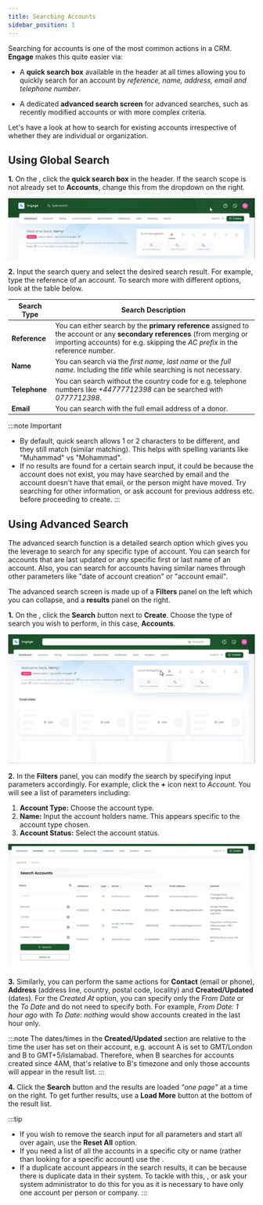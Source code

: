 ```yaml
---
title: Searching Accounts
sidebar_position: 1
---
```


Searching for accounts is one of the most common actions in a CRM. **Engage** makes this quite easier via:

- A **quick search box** available in the header at all times allowing you to quickly search for an account by *reference, name, address, email and telephone number*.

- A dedicated **advanced search screen** for advanced searches, such as recently modified accounts or with more complex criteria.

Let's have a look at how to search for existing accounts irrespective of whether they are individual or organization.

## Using Global Search

**1.** On the <K2Link route="dashboard" text="Engage dashboard" isEngage />, click the **quick search box** in the header. If the search scope is not already set to **Accounts**, change this from the dropdown on the right.

![Search Account Video](search-account-video.gif)

**2.** Input the search query and select the desired search result. For example, type the reference of an account. To search more with different options, look at the table below. 

| Search Type | Search Description |
| ----------- | ------------------ |
| **Reference** | You can either search by the **primary reference** assigned to the account or any **secondary references** (from merging or importing accounts) for e.g. skipping the *AC prefix* in the reference number. |
| **Name** | You can search via the *first name, last name* or the *full name*. Including the *title* while searching is not necessary. | 
| **Telephone** | You can search without the country code for e.g. telephone numbers like *+44777712398* can be searched with *0777712398*.  |
| **Email** | You can search with the full email address of a donor. |

:::note Important
- By default, quick search allows 1 or 2 characters to be different, and they still match (similar matching). This helps with spelling variants like "Muhammad" vs "Mohammad". 
- If no results are found for a certain search input, it could be because the account does not exist, you may have searched by email and the account doesn't have that email, or the person might have moved. Try searching for other information, or ask account for previous address etc. before proceeding to create.
:::

## Using Advanced Search

The advanced search function is a detailed search option which gives you the leverage to search for any specific type of account. You can search for accounts that are last updated or any specific first or last name of an account. Also, you can search for accounts having similar names through other parameters like "date of account creation" or "account email". 

The advanced search screen is made up of a **Filters** panel on the left which you can collapse, and a **results** panel on the right.

**1.** On the <K2Link route="dashboard" text="Engage Dashboard" isEngage />, click the **Search** button next to **Create**. Choose the type of search you wish to perform, in this case, **Accounts**.

![Search Advanced GIF](search-account-advanced-video.gif)

**2.** In the **Filters** panel, you can modify the search by specifying input parameters accordingly. For example, click the **+** icon next to *Account*. You will see a list of parameters including: 

1. **Account Type:** Choose the account type.
2. **Name:** Input the account holders name. This appears specific to the account type chosen.
3. **Account Status:** Select the account status. 

![Search Advanced](./search-account-filters.png)

**3.** Similarly, you can perform the same actions for **Contact** (email or phone), **Address** (address line, country, postal code, locality) and **Created/Updated** (dates). For the *Created At* option, you can specify only the *From Date* or the *To Date* and do not need to specify both. For example, *From Date: 1 hour ago* with *To Date: nothing* would show accounts created in the last hour only. 

:::note
The dates/times in the **Created/Updated** section are relative to the time the user has set on their account, e.g. account A is set to GMT/London and B to GMT+5/Islamabad. Therefore, when B searches for accounts created since 4AM, that's relative to B's timezone and only those accounts will appear in the result list.
:::

**4.** Click the **Search** button and the results are loaded *"one page"* at a time on the right. To get further results, use a **Load More** button at the bottom of the result list.

:::tip
- If you wish to remove the search input for all parameters and start all over again, use the **Reset All** option. 
- If you need a list of all the accounts in a specific city or name (rather than looking for a specific account) use the <K2Link route="docs/engage/data/lists/" text="lists function" isInternal/>.
- If a duplicate account appears in the search results, it can be because there is duplicate data in their system. To tackle with this, <K2Link route="docs/engage/accounts/merging/" text="merge the duplicate accounts" isInternal/>, or ask your system administrator to do this for you as it is necessary to have only one account per person or company.
:::
